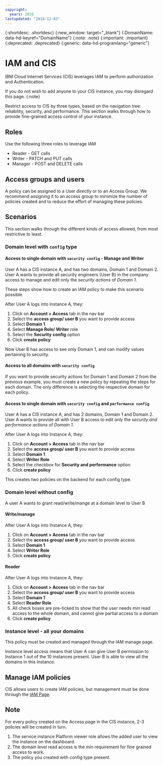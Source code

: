 ```yaml
---
copyright:
  years: 2018
lastupdated: "2018-12-03"
---
```


{:shortdesc: .shortdesc}
{:new_window: target="_blank"}
{:DomainName: data-hd-keyref="DomainName"}
{:note: .note}
{:important: .important}
{:deprecated: .deprecated}
{:generic: data-hd-programlang="generic"}


# IAM and CIS

IBM Cloud Internet Services (CIS) leverages IAM to perform authorization and Authentication.

If you do not wish to add anyone to your CIS instance, you may disregard this page.
{:note}

Restrict access to CIS by three types, based on the navigation tree: reliability, security, and performance. This section walks through how to provide fine-grained access control of your instance.

## Roles

Use the following three roles to leverage IAM
* Reader - GET calls
* Writer - PATCH and PUT calls
* Manager - POST and DELETE calls

## Access groups and users

A policy can be assigned to a User directly or to an Access Group.
We recommend assigning it to an access group to minimize the number of policies created and to reduce the effort of managing these policies.


## Scenarios
This section walks through the different kinds of access allowed, from most restrictive to least.

### Domain level with `config` type

#### Access to single domain with `security config` - Manage and Writer

User A has a CIS instance A, and has two domains, Domain 1 and Domain 2.
User A wants to provide all security engineers (User B) in the company access to manage and edit only the *security actions* of *Domain 1*.

These steps show how to create an IAM policy to make this scenario possible.

After User A logs into Instance A, they:
1. Click on **Account > Access** tab in the nav bar
1. Select the **access group/ user B** you want to provide access
1. Select **Domain 1**
1. Select **Manage Role/ Writer** role
1. Select the **Security config** option
1. Click **create policy**

Now User B has access to see only Domain 1, and can modify values pertaining to security. 


#### Access to all domains with `security config`

If you want to provide security actions for Domain 1 and Domain 2 from the previous example, you must create a new policy by repeating the steps for each domain. The only difference is selecting the respective domain for each policy.


#### Access to single domain with `security config` and `performance config`

User A has a CIS instance A, and has 2 domains, Domain 1 and Domain 2.
User A wants to provide all with User B access to edit only the *security and performance actions* of *Domain 1*.

After User A logs into Instance A, they:
1. Click on **Account > Access** tab in the nav bar
1. Select the **access group/ user B** you want to provide access
1. Select **Domain 1**
1. Select **Writer Role**
1. Select the checkbox for **Security and performance** option 
1. Click **create policy**

This creates two policies on the backend for each config type.

### Domain level without config 

A user A wants to grant read/write/mange at a domain level to User B

#### Write/manage
After User A logs into Instance A, they:
1. Click on **Account > Access** tab in the nav bar
1. Select the **access group/ user B** you want to provide access
1. Select **Domain 1**
1. Select **Writer Role**
1. Click **create policy**

#### Reader
After User A logs into Instance A, they:
1. Click on **Account > Access** tab in the nav bar
1. Select the **access group/ user B** you want to provide access
1. Select **Domain 1**
1. Select **Reader Role**
1. All check boxes are pre-ticked to show that the user needs *min* read access to the whole domain, and cannot give partial access to a domain
1. Click **create policy**


### Instance level - all your domains

This policy must be created and managed through the IAM manage page.

Instance level access means that User A can give User B permission to Instance 1 out of the 10 instances present.
User B is able to view all the domains in this instance. 


## Manage IAM policies 

CIS allows users to create IAM policies, but management must be done through the [IAM Page](
https://cloud.ibm.com/iam#/overview).

## Note
For every policy created on the Access page in the CIS instance, 2-3 policies will be created in turn.

1. The service instance Platform viewer role allows the added user to view the instance on the dashboard.
1. The domain level read access is the min requirement for fine grained access to work.
1. The policy you created with config type present.
